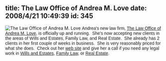 title: The Law Office of Andrea M. Love
date: 2008/4/21 10:49:39
id: 345
---
![The Law Office of Andrea M. Love](/journal_images/mini-DSC02627.JPG) <font face="Arial">Andrea's new law firm, [The Law Office of Andrea M. Love](http://www.alovelaw.com), is officially up and running.  She's now accepting new clients in the areas of Wills and Estates, Family Law, and Real Estate.  She already has 2 clients in her first couple of weeks in business.  She is very reasonably priced for what she does.  Check out her [web site](http://www.alovelaw.com) and give her a call if you need any legal work in [Wills and Estates](http://alovelaw.com/Wills.aspx), [Family Law](http://alovelaw.com/FamilyLaw.aspx), or [Real Estate](http://alovelaw.com/RealEstate.aspx).</font>